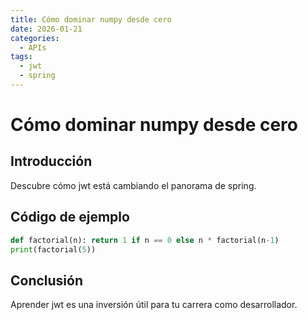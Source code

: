 ```yaml
---
title: Cómo dominar numpy desde cero
date: 2026-01-21
categories:
  - APIs
tags:
  - jwt
  - spring
---
```


# Cómo dominar numpy desde cero

## Introducción

Descubre cómo jwt está cambiando el panorama de spring.

## Código de ejemplo

```python
def factorial(n): return 1 if n == 0 else n * factorial(n-1)
print(factorial(5))
```

## Conclusión

Aprender jwt es una inversión útil para tu carrera como desarrollador.